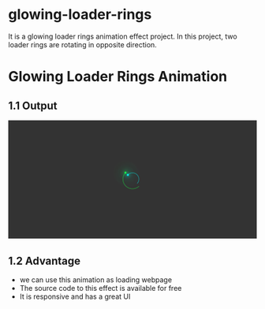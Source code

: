 # glowing-loader-rings
It is a glowing loader rings animation effect project. In this project, two loader rings are rotating in opposite direction.

<h1>Glowing Loader Rings Animation</h1>
<h2>1.1 Output</h2>
<img src="https://github.com/BHOLU-SINGH/glowing-loader-rings/blob/master/glowing-loader-rings-output-img.png" />


<h2>1.2 Advantage</h2>
<ul>
  <li>we can use this animation as loading webpage</li>  
  <li>The source code to this effect is available for free</li>
  <li>It is responsive and has a great UI</li>
</ul>
